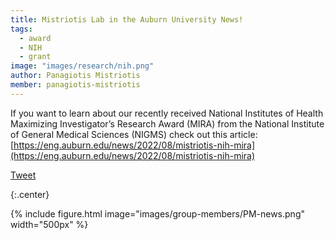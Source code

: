 ```yaml
---
title: Mistriotis Lab in the Auburn University News!
tags:
  - award
  - NIH
  - grant
image: "images/research/nih.png"
author: Panagiotis Mistriotis
member: panagiotis-mistriotis
---
```


If you want to learn about our recently received National Institutes of Health Maximizing Investigator’s Research Award (MIRA) from the National Institute of General Medical Sciences (NIGMS) check out this article: [https://eng.auburn.edu/news/2022/08/mistriotis-nih-mira](https://eng.auburn.edu/news/2022/08/mistriotis-nih-mira)

<a href="https://twitter.com/share?ref_src=twsrc%5Etfw" class="twitter-share-button" meta name="twitter:image" content="https://github.com/mistriotis-lab/mistriotis-lab.github.io/blob/07e1827017826efa6f644ad3189463e41188af62/images/news/StudentSymposium2022.jpg" data-show-count="false">Tweet</a><script async src="https://platform.twitter.com/widgets.js" charset="utf-8"></script>

{:.center}

{%
  include figure.html
  image="images/group-members/PM-news.png"
  width="500px"
%}
